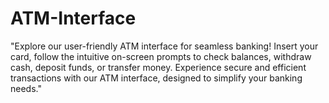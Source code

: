 # ATM-Interface
"Explore our user-friendly ATM interface for seamless banking! Insert your card, follow the intuitive on-screen prompts to check balances, withdraw cash, deposit funds, or transfer money. Experience secure and efficient transactions with our ATM interface, designed to simplify your banking needs."
